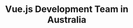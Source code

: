 ---
title: Vue.js Development Team in Australia
permalink: /landings/locations/australia/developer/vue-js
technology: Vue.js
location: Australia
---